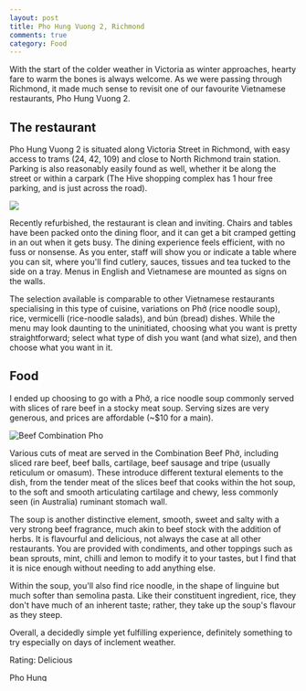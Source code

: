 ```yaml
---
layout: post
title: Pho Hung Vuong 2, Richmond
comments: true
category: Food
---
```


With the start of the colder weather in Victoria as winter approaches, hearty fare to warm the bones is always welcome. As we were passing through Richmond, it made much sense to revisit one of our favourite Vietnamese restaurants, Pho Hung Vuong 2.

<!--break-->

## The restaurant

Pho Hung Vuong 2 is situated along Victoria Street in Richmond, with easy access to trams (24, 42, 109) and close to North Richmond train station. Parking is also reasonably easily found as well, whether it be along the street or within a carpark (The Hive shopping complex has 1 hour free parking, and is just across the road). 

<a href="https://www.google.com/maps/place/PHO+Hung+Vuong+2/@-37.810211,144.99648,16z/data=!4m2!3m1!1s0x0:0x7efdc4f76159db63?hl=en-US"><img src="https://maps.googleapis.com/maps/api/staticmap?center=-37.810211,144.99648&zoom=16&size=600x300&maptype=roadmap
&markers=color:blue|-37.810211,144.99648" /></a>

Recently refurbished, the restaurant is clean and inviting. Chairs and tables have been packed onto the dining floor, and it can get a bit cramped getting in an out when it gets busy. The dining experience feels efficient, with no fuss or nonsense. As you enter, staff will show you or indicate a table where you can sit, where you'll find cutlery, sauces, tissues and tea tucked to the side on a tray. Menus in English and Vietnamese are mounted as signs on the walls. 

The selection available is comparable to other Vietnamese restaurants specialising in this type of cuisine, variations on Phở (rice noodle soup), rice, vermicelli (rice-noodle salads), and bún (bread) dishes. While the menu may look daunting to the uninitiated, choosing what you want is pretty straightforward; select what type of dish you want (and what size), and then choose what you want in it. 

## Food

I ended up choosing to go with a Phở, a rice noodle soup commonly served with slices of rare beef in a stocky meat soup. Serving sizes are very generous, and prices are affordable (~$10 for a main). 

![Beef Combination Pho](https://lh6.googleusercontent.com/sn7gL4Bfx6SjlPYrURcxoaxbmItPl1D0gqDzNQKpqQU=w814-h583-no)

Various cuts of meat are served in the Combination Beef Phở, including sliced rare beef, beef balls, cartilage, beef sausage and tripe (usually reticulum or omasum). These introduce different textural elements to the dish, from the tender meat of the slices beef that cooks within the hot soup, to the soft and smooth articulating cartilage and chewy, less commonly seen (in Australia) ruminant stomach wall. 

The soup is another distinctive element, smooth, sweet and salty with a very strong beef fragrance, much akin to beef stock with the addition of herbs. It is flavourful and delicious, not always the case at all other restaurants. You are provided with condiments, and other toppings such as bean sprouts, mint, chilli and lemon to modify it to your tastes, but I find that it is nice enough without needing to add anything else. 

Within the soup, you'll also find rice noodle, in the shape of linguine but much softer than semolina pasta. Like their constituent ingredient, rice, they don't have much of an inherent taste; rather, they take up the soup's flavour as they steep. 

Overall, a decidedly simple yet fulfilling experience, definitely something to try especially on days of inclement weather. 

Rating: Delicious

<a href="http://www.urbanspoon.com/r/71/1505012/restaurant/Melbourne/Pho-Hung-Vuong-2-Richmond"><img alt="Pho Hung Vuong 2 on Urbanspoon" src="http://www.urbanspoon.com/b/logo/1505012/minilogo.gif" style="border:none;width:104px;height:15px" /></a>